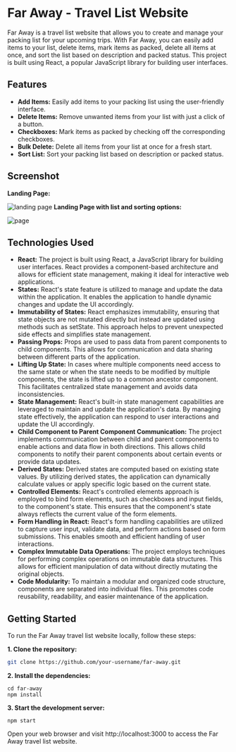 
# Far Away - Travel List Website

Far Away is a travel list website that allows you to create and manage your packing list for your upcoming trips. With Far Away, you can easily add items to your list, delete items, mark items as packed, delete all items at once, and sort the list based on description and packed status. This project is built using React, a popular JavaScript library for building user interfaces.

## Features

- **Add Items:** Easily add items to your packing list using the user-friendly interface.
- **Delete Items:** Remove unwanted items from your list with just a click of a button.
- **Checkboxes:** Mark items as packed by checking off the corresponding checkboxes.
- **Bulk Delete:** Delete all items from your list at once for a fresh start.
- **Sort List:** Sort your packing list based on description or packed status.

## Screenshot
**Landing Page:**

![landing page](https://github.com/anshumansinha18/Far-Away-Travel-List_React-App/assets/39727166/6f9ac007-adeb-4cb6-b893-eb1c5a28e9cf)
**Landing Page with list and sorting options:**

![page](https://github.com/anshumansinha18/Far-Away-Travel-List_React-App/assets/39727166/68b8a0e5-ddc5-48eb-a8d2-5651f31c3675)


##  Technologies Used

- **React:** The project is built using React, a JavaScript library for building user interfaces. React provides a component-based architecture and allows for efficient state management, making it ideal for interactive web applications.
- **States:** React's state feature is utilized to manage and update the data within the application. It enables the application to handle dynamic changes and update the UI accordingly.
- **Immutability of States:** React emphasizes immutability, ensuring that state objects are not mutated directly but instead are updated using methods such as setState. This approach helps to prevent unexpected side effects and simplifies state management.
- **Passing Props:** Props are used to pass data from parent components to child components. This allows for communication and data sharing between different parts of the application.
- **Lifting Up State:** In cases where multiple components need access to the same state or when the state needs to be modified by multiple components, the state is lifted up to a common ancestor component. This facilitates centralized state management and avoids data inconsistencies.
- **State Management:** React's built-in state management capabilities are leveraged to maintain and update the application's data. By managing state effectively, the application can respond to user interactions and update the UI accordingly.
- **Child Component to Parent Component Communication:** The project implements communication between child and parent components to enable actions and data flow in both directions. This allows child components to notify their parent components about certain events or provide data updates.
- **Derived States:** Derived states are computed based on existing state values. By utilizing derived states, the application can dynamically calculate values or apply specific logic based on the current state.
- **Controlled Elements:** React's controlled elements approach is employed to bind form elements, such as checkboxes and input fields, to the component's state. This ensures that the component's state always reflects the current value of the form elements.
- **Form Handling in React:** React's form handling capabilities are utilized to capture user input, validate data, and perform actions based on form submissions. This enables smooth and efficient handling of user interactions.
- **Complex Immutable Data Operations:** The project employs techniques for performing complex operations on immutable data structures. This allows for efficient manipulation of data without directly mutating the original objects.
- **Code Modularity:** To maintain a modular and organized code structure, components are separated into individual files. This promotes code reusability, readability, and easier maintenance of the application.


## Getting Started

To run the Far Away travel list website locally, follow these steps:

**1. Clone the repository:**

```bash
git clone https://github.com/your-username/far-away.git
```

**2. Install the dependencies:**
```
cd far-away
npm install
```
**3. Start the development server:**
```
npm start
```

Open your web browser and visit http://localhost:3000 to access the Far Away travel list website.

